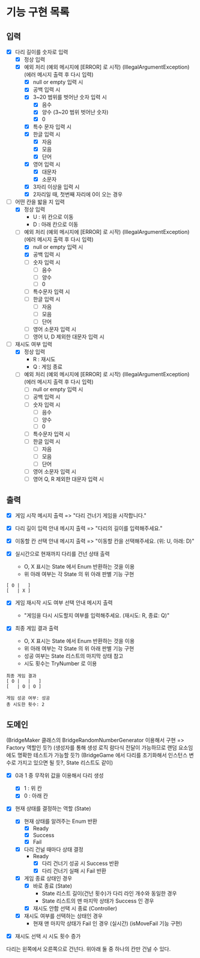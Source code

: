 # 기능 구현 목록

## 입력
- [x] 다리 길이를 숫자로 입력
  - [x] 정상 입력
  - [x] 예외 처리 (예외 메시지에 [ERROR] 로 시작) (IllegalArgumentException) (에러 메시지 출력 후 다시 입력)
    - [x] null or empty 입력 시
    - [x] 공백 입력 시
    - [x] 3~20 범위를 벗어난 숫자 입력 시
      - [x] 음수
      - [x] 양수 (3~20 범위 벗어난 숫자)
      - [x] 0
    - [x] 특수 문자 입력 시
    - [x] 한글 입력 시
      - [x] 자음
      - [x] 모음
      - [x] 단어
    - [x] 영어 입력 시
      - [x] 대문자
      - [x] 소문자
    - [x] 3자리 이상을 입력 시
    - [x] 2자리일 때, 첫번째 자리에 0이 오는 경우

- [ ] 어떤 칸을 밟을 지 입력
  - [x] 정상 입력
    - U : 위 칸으로 이동
    - D : 아래 칸으로 이동
  - [ ] 예외 처리 (예외 메시지에 [ERROR] 로 시작) (IllegalArgumentException) (에러 메시지 출력 후 다시 입력)
    - [x] null or empty 입력 시
    - [x] 공백 입력 시
    - [ ] 숫자 입력 시
      - [ ] 음수
      - [ ] 양수
      - [ ] 0
    - [ ] 특수문자 입력 시
    - [ ] 한글 입력 시
      - [ ] 자음
      - [ ] 모음
      - [ ] 단어
    - [ ] 영어 소문자 입력 시
    - [ ] 영어 U, D 제외한 대문자 입력 시

- [ ] 재시도 여부 입력
  - [x] 정상 입력
    - R : 재시도
    - Q : 게임 종료
  - [ ] 예외 처리 (예외 메시지에 [ERROR] 로 시작) (IllegalArgumentException) (에러 메시지 출력 후 다시 입력)
    - [ ] null or empty 입력 시
    - [ ] 공백 입력 시
    - [ ] 숫자 입력 시
      - [ ] 음수
      - [ ] 양수
      - [ ] 0
    - [ ] 특수문자 입력 시
    - [ ] 한글 입력 시
      - [ ] 자음
      - [ ] 모음
      - [ ] 단어
    - [ ] 영어 소문자 입력 시
    - [ ] 영어 Q, R 제외한 대문자 입력 시

## 출력
- [x] 게임 시작 메시지 출력 => "다리 건너기 게임을 시작합니다."

- [x] 다리 길이 입력 안내 메시지 출력 => "다리의 길이를 입력해주세요."

- [x] 이동할 칸 선택 안내 메시지 출력 => "이동할 칸을 선택해주세요. (위: U, 아래: D)"

- [x] 실시간으로 현재까지 다리를 건넌 상태 출력 
  - O, X 표시는 State 에서 Enum 반환하는 것을 이용
  - 위 아래 여부는 각 State 의 위 아래 판별 기능 구현
```
[ O |   ]
[   | X ]
```

- [x] 게임 재시작 시도 여부 선택 안내 메시지 출력
  - "게임을 다시 시도할지 여부를 입력해주세요. (재시도: R, 종료: Q)"

- [x] 최종 게임 결과 출력
  - O, X 표시는 State 에서 Enum 반환하는 것을 이용
  - 위 아래 여부는 각 State 의 위 아래 판별 기능 구현
  - 성공 여부는 State 리스트의 마지막 상태 참고
  - 시도 횟수는 TryNumber 로 이용
```
최종 게임 결과
[ O |   |   ]
[   | O | O ]

게임 성공 여부: 성공
총 시도한 횟수: 2
```

## 도메인
(BridgeMaker 클래스의 BridgeRandomNumberGenerator 이용해서 구현 => Factory 역할인 듯?)
(생성자를 통해 생성 로직 람다식 전달이 가능하므로 랜덤 요소임에도 명확한 테스트가 가능할 듯?)
(BridgeGame 에서 다리를 초기화해서 인스턴스 변수로 가지고 있으면 될 듯?, State 리스트도 같이)
- [x] 0과 1 중 무작위 값을 이용해서 다리 생성
  - [x] 1 : 위 칸
  - [x] 0 : 아래 칸

- [x] 현재 상태를 결정하는 역할 (State)
  - [x] 현재 상태를 알려주는 Enum 반환
    - [x] Ready
    - [x] Success
    - [x] Fail

  - [x] 다리 건널 때마다 상태 결정
    - Ready
      - [x] 다리 건너기 성공 시 Success 반환
      - [x] 다리 건너기 실패 시 Fail 반환

  - [x] 게임 종료 상태인 경우
    - [x] 바로 종료 (State)
      - State 리스트 길이(건넌 횟수)가 다리 라인 개수와 동일한 경우
      - State 리스트의 맨 마지막 상태가 Success 인 경우
    - [x] 재시도 안함 선택 시 종료 (Controller)
    
  - [x] 재시도 여부를 선택하는 상태인 경우
    - 현재 맨 마지막 상태가 Fail 인 경우 (실시간) (isMoveFail 기능 구현)

- [x] 재시도 선택 시 시도 횟수 증가


다리는 왼쪽에서 오른쪽으로 건넌다.
위아래 둘 중 하나의 칸만 건널 수 있다.